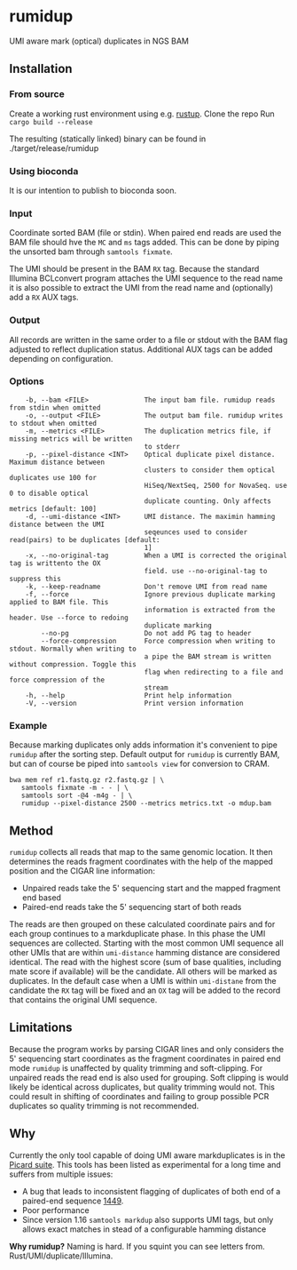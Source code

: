 # rumidup
UMI aware mark (optical) duplicates in NGS BAM

## Installation
### From source
Create a working rust environment using e.g. [rustup](https://rustup.rs/).
Clone the repo
Run `cargo build --release`

The resulting (statically linked) binary can be found in ./target/release/rumidup

### Using bioconda
It is our intention to publish to bioconda soon.


### Input
Coordinate sorted BAM (file or stdin). When paired end reads are used the BAM
file should hve the `MC` and `ms` tags added. This can be done by piping the
unsorted bam through `samtools fixmate`.

The UMI should be present in the BAM `RX` tag. Because the standard Illumina
BCLconvert program attaches the UMI sequence to the read name it is also
possible to extract the UMI from the read name and (optionally) add a `RX` AUX
tags.

### Output
All records are written in the same order to a file or stdout with the BAM flag
adjusted to reflect duplication status. Additional AUX tags can be added
depending on configuration.

### Options
```
    -b, --bam <FILE>              The input bam file. rumidup reads from stdin when omitted
    -o, --output <FILE>           The output bam file. rumidup writes to stdout when omitted
    -m, --metrics <FILE>          The duplication metrics file, if missing metrics will be written
                                  to stderr
    -p, --pixel-distance <INT>    Optical duplicate pixel distance. Maximum distance between
                                  clusters to consider them optical duplicates use 100 for
                                  HiSeq/NextSeq, 2500 for NovaSeq. use 0 to disable optical
                                  duplicate counting. Only affects metrics [default: 100]
    -d, --umi-distance <INT>      UMI distance. The maximin hamming distance between the UMI
                                  seqeunces used to consider read(pairs) to be duplicates [default:
                                  1]
    -x, --no-original-tag         When a UMI is corrected the original tag is writtento the OX
                                  field. use --no-original-tag to suppress this
    -k, --keep-readname           Don't remove UMI from read name
    -f, --force                   Ignore previous duplicate marking applied to BAM file. This
                                  information is extracted from the header. Use --force to redoing
                                  duplicate marking
        --no-pg                   Do not add PG tag to header
        --force-compression       Force compression when writing to stdout. Normally when writing to
                                  a pipe the BAM stream is written without compression. Toggle this
                                  flag when redirecting to a file and force compression of the
                                  stream
    -h, --help                    Print help information
    -V, --version                 Print version information
```

### Example
Because marking duplicates only adds information it's convenient to pipe
`rumidup` after the sorting step. Default output for `rumidup` is currently BAM,
but can of course be piped into `samtools view` for conversion to CRAM.


```
bwa mem ref r1.fastq.gz r2.fastq.gz | \
   samtools fixmate -m - - | \
   samtools sort -@4 -m4g - | \
   rumidup --pixel-distance 2500 --metrics metrics.txt -o mdup.bam
```


## Method
`rumidup` collects all reads that map to the same genomic location. It then determines
the reads fragment coordinates with the help of the mapped position and the
CIGAR line information:
 - Unpaired reads take the 5' sequencing start and the mapped fragment end based
 - Paired-end reads take the 5' sequencing start of both reads

The reads are then grouped on these calculated coordinate pairs and for each
group continues to a markduplicate phase. In this phase the UMI sequences are
collected. Starting with the most common UMI sequence all other UMIs that are
within `umi-distance` hamming distance are considered identical. The read with
the highest score (sum of base qualities, including mate score if available)
will be the candidate. All others will be marked as duplicates. In the default
case when a UMI is within `umi-distane` from the candidate the `RX` tag will be
fixed and an `OX` tag will be added to the record that contains the original
UMI sequence.


## Limitations
Because the program works by parsing CIGAR lines and only considers the 5'
sequencing start coordinates as the fragment coordinates in paired end mode
`rumidup` is unaffected by quality trimming and soft-clipping. For unpaired reads
the read end is also used for grouping. Soft clipping is would likely be
identical across duplicates, but quality trimming would not. This could result
in shifting of coordinates and failing to group possible PCR duplicates so
quality trimming is not recommended.

## Why
Currently the only tool capable of doing UMI aware markduplicates is in the [Picard suite](https://broadinstitute.github.io/picard/command-line-overview.html#UmiAwareMarkDuplicatesWithMateCigar). This tools has been listed as experimental for a long time and suffers from multiple issues:
  - A bug that leads to inconsistent flagging of duplicates of both end of a paired-end sequence [1449](https://github.com/broadinstitute/picard/issues/1449).
  - Poor performance
  - Since version 1.16 `samtools markdup` also supports UMI tags, but only allows exact matches in stead of a configurable hamming distance

**Why rumidup?**
Naming is hard. If you squint you can see letters from. Rust/UMI/duplicate/Illumina.

